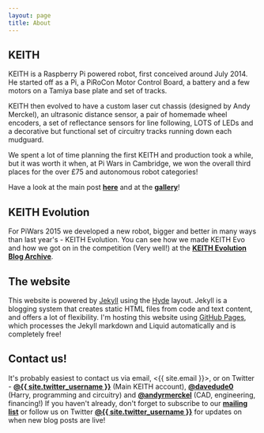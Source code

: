 ```yaml
---
layout: page
title: About
---
```


## KEITH

KEITH is a Raspberry Pi powered robot, first conceived around July 2014. He started off as a Pi, a PiRoCon Motor Control Board, a battery and a few motors on a Tamiya base plate and set of tracks.

KEITH then evolved to have a custom laser cut chassis (designed by Andy Merckel), an ultrasonic distance sensor, a pair of homemade wheel encoders, a set of reflectance sensors for line following, LOTS of LEDs and a decorative but functional set of circuitry tracks running down each mudguard.

We spent a lot of time planning the first KEITH and production took a while, but it was worth it when, at Pi Wars in Cambridge, we won the overall third places for the over £75 and autonomous robot categories!

Have a look at the main post <a href="/KEITH-2014"><b>here</b></a> and at the <a href="/gallery"><b>gallery</b></a>!

## KEITH Evolution

For PiWars 2015 we developed a new robot, bigger and better in many ways than last year's - KEITH Evolution. You can see how we made KEITH Evo and how we got on in the competition (Very well!) at the <a href="/KEITH-Evo"><b>KEITH Evolution Blog Archive</b></a>.

## The website

This website is powered by <a href="https://jekyllrb.com/">Jekyll</a> using the <a href="http://hyde.getpoole.com/">Hyde</a> layout. Jekyll is a blogging system that creates static HTML files from code and text content, and offers a lot of flexibility. I'm hosting this website using <a href="https://pages.github.com/">GitHub Pages</a>, which processes the Jekyll markdown and Liquid automatically and is completely free!

## Contact us!

It's probably easiest to contact us via email, <{{ site.email }}>, or on Twitter - <a href="http://www.twitter.com/{{ site.twitter_username }}"><b>@{{ site.twitter_username }}</b></a> (Main KEITH account), <a href="http://www.twitter.com/davedude0"><b>@davedude0</b></a> (Harry, programming and circuitry) and <a href="http://www.twitter.com/andyrmerckel"><b>@andyrmerckel</b></a> (CAD, engineering, financing!)
If you haven't already, don't forget to subscribe to our <a href="http://eepurl.com/bwu2Cj"><b>mailing list</b></a> or follow us on Twitter <a href="http://www.twitter.com/{{ site.twitter_username }}"><b>@{{ site.twitter_username }}</b></a> for updates on when new blog posts are live!
